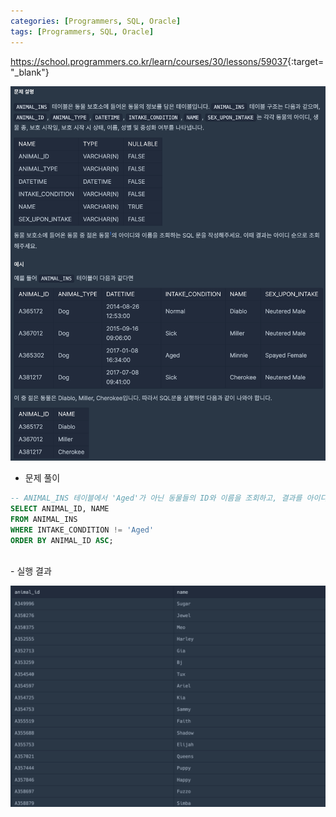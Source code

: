```yaml
---
categories: [Programmers, SQL, Oracle]
tags: [Programmers, SQL, Oracle] 
---
```


<https://school.programmers.co.kr/learn/courses/30/lessons/59037>{:target="_blank"}

![문제](/assets/img/programmers/sql/oracle/%EC%96%B4%EB%A6%B0_%EB%8F%99%EB%AC%BC_%EC%B0%BE%EA%B8%B0(1).png)

- 문제 풀이

```sql
-- ANIMAL_INS 테이블에서 'Aged'가 아닌 동물들의 ID와 이름을 조회하고, 결과를 아이디 순으로 정렬하여 출력
SELECT ANIMAL_ID, NAME
FROM ANIMAL_INS
WHERE INTAKE_CONDITION != 'Aged'
ORDER BY ANIMAL_ID ASC;
```

<br>
- 실행 결과

![실행 결과](/assets/img/programmers/sql/oracle/%EC%96%B4%EB%A6%B0_%EB%8F%99%EB%AC%BC_%EC%B0%BE%EA%B8%B0(2).png)
